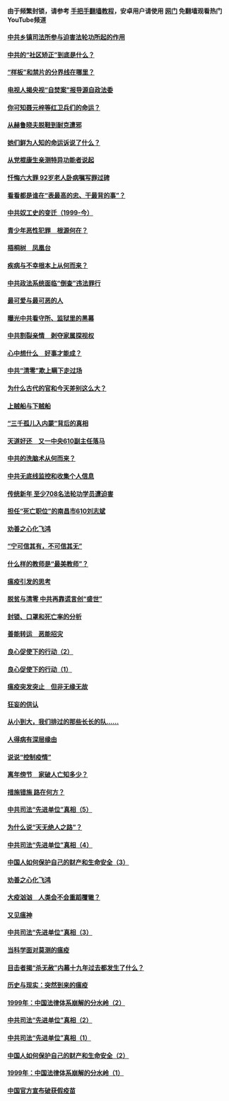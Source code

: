 #### 由于频繁封锁，请参考 [手把手翻墙教程](https://github.com/gfw-breaker/guides/wiki/)，安卓用户请使用 [网门](https://github.com/gfw-breaker/nogfw/blob/master/dl.md?t=04091700) 免翻墙观看热门YouTube频道 

#### [中共乡镇司法所参与迫害法轮功所起的作用](../pages/19/423064.md?t=04091700) 

#### [中共的“社区矫正”到底是什么？](../pages/19/422870.md?t=04091700) 

#### [“样板”和禁片的分界线在哪里？](../pages/19/422704.md?t=04091700) 

#### [电视人揭央视“自焚案”报导源自政法委](../pages/19/422770.md?t=04091700) 

#### [你可知聂元梓等红卫兵们的命运？](../pages/19/422848.md?t=04091700) 

#### [从赫鲁晓夫脱鞋到耐克遭邪](../pages/19/422826.md?t=04091700) 

#### [她们鲜为人知的命运诉说了什么？](../pages/19/422754.md?t=04091700) 

#### [从党棍康生亲测特异功能者说起](../pages/19/422657.md?t=04091700) 

#### [忏悔六大罪 92岁老人卧病嘱写罪过碑](../pages/19/422750.md?t=04091700) 

#### [看看都是谁在“表最高的忠、干最背的事”？](../pages/19/422703.md?t=04091700) 

#### [中共奴工史的变迁（1999-今）](../pages/19/422656.md?t=04091700) 

#### [青少年恶性犯罪　根源何在？](../pages/19/422449.md?t=04091700) 

#### [梧桐树　凤凰台](../pages/19/422442.md?t=04091700) 

#### [疾病与不幸根本上从何而来？](../pages/19/422438.md?t=04091700) 

#### [中共政法系统面临“倒查”违法罪行](../pages/19/422497.md?t=04091700) 

#### [最可爱与最可恶的人](../pages/19/422448.md?t=04091700) 

#### [曝光中共看守所、监狱里的黑幕](../pages/19/422390.md?t=04091700) 

#### [中共割裂亲情　剥夺家属探视权](../pages/19/422364.md?t=04091700) 

#### [心中想什么　好事才能成？](../pages/19/422318.md?t=04091700) 

#### [中共“清零”欺上瞒下走过场](../pages/19/422306.md?t=04091700) 

#### [为什么古代的官和今天差别这么大？](../pages/19/422228.md?t=04091700) 

#### [上贼船与下贼船](../pages/19/422276.md?t=04091700) 

#### [“三千孤儿入内蒙”背后的真相](../pages/19/422229.md?t=04091700) 

#### [天道好还　又一中央610副主任落马](../pages/19/422155.md?t=04091700) 

#### [中共的洗脑术从何而来？](../pages/19/422154.md?t=04091700) 

#### [中共无底线监控和收集个人信息](../pages/19/422039.md?t=04091700) 

#### [传统新年 至少708名法轮功学员遭迫害](../pages/19/421946.md?t=04091700) 

#### [担任“死亡职位”的南昌市610刘志斌](../pages/19/421957.md?t=04091700) 

#### [劝善之心化飞鸿](../pages/19/421164.md?t=04091700) 

#### [“宁可信其有，不可信其无”](../pages/19/421691.md?t=04091700) 

#### [什么样的教师是“最美教师”？](../pages/19/421755.md?t=04091700) 

#### [瘟疫引发的思考](../pages/19/421594.md?t=04091700) 

#### [脱贫与清零 中共再靠谎言创“盛世”](../pages/19/421590.md?t=04091700) 

#### [封锁、口罩和死亡率的分析](../pages/19/421495.md?t=04091700) 

#### [善能转运　恶能招灾](../pages/19/421334.md?t=04091700) 

#### [良心促使下的行动（2）](../pages/19/421361.md?t=04091700) 

#### [良心促使下的行动（1）](../pages/19/421302.md?t=04091700) 

#### [瘟疫突发突止　但非无缘无故](../pages/19/421281.md?t=04091700) 

#### [狂妄的供认](../pages/19/421199.md?t=04091700) 

#### [从小到大，我们排过的那些长长的队……](../pages/19/421243.md?t=04091700) 

#### [人得病有深层缘由](../pages/19/420864.md?t=04091700) 

#### [说说“控制疫情”](../pages/19/420831.md?t=04091700) 

#### [离年傍节　家破人亡知多少？](../pages/19/420563.md?t=04091700) 

#### [措施错施  路在何方？](../pages/19/420076.md?t=04091700) 

#### [中共司法“先进单位”真相（5）](../pages/19/419453.md?t=04091700) 

#### [为什么说“天无绝人之路”？](../pages/19/419618.md?t=04091700) 

#### [中共司法“先进单位”真相（4）](../pages/19/419452.md?t=04091700) 

#### [中国人如何保护自己的财产和生命安全（3）](../pages/19/419405.md?t=04091700) 

#### [劝善之心化飞鸿](../pages/19/418758.md?t=04091700) 

#### [大疫汹汹　人类会不会重蹈覆辙？](../pages/19/419691.md?t=04091700) 

#### [又见瘟神](../pages/19/419225.md?t=04091700) 

#### [中共司法“先进单位”真相（3）](../pages/19/419451.md?t=04091700) 

#### [当科学面对莫测的瘟疫](../pages/19/419625.md?t=04091700) 

#### [目击者揭“杀无赦”内幕十九年过去都发生了什么？](../pages/19/419617.md?t=04091700) 

#### [历史与现实：突然到来的瘟疫](../pages/19/419619.md?t=04091700) 

#### [1999年：中国法律体系崩解的分水岭（2）](../pages/19/419455.md?t=04091700) 

#### [中共司法“先进单位”真相（2）](../pages/19/419450.md?t=04091700) 

#### [中共司法“先进单位”真相（1）](../pages/19/419449.md?t=04091700) 

#### [中国人如何保护自己的财产和生命安全（2）](../pages/19/419404.md?t=04091700) 

#### [1999年：中国法律体系崩解的分水岭（1）](../pages/19/419454.md?t=04091700) 

#### [中国官方宣布破获假疫苗](../pages/19/419504.md?t=04091700) 

